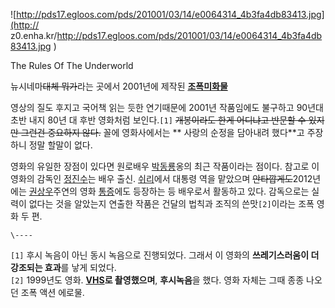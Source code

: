 ![http://pds17.egloos.com/pds/201001/03/14/e0064314_4b3fa4db83413.jpg](http://
z0.enha.kr/http://pds17.egloos.com/pds/201001/03/14/e0064314_4b3fa4db83413.jpg
)

The Rules Of The Underworld  

뉴시네마<del>대체 뭐가</del>라는 곳에서 2001년에 제작된
**[조폭미화물](%EC%A1%B0%ED%8F%AD%EB%AF%B8%ED%99%94%EB%AC%BC.md)**

영상의 질도 후지고 국어책 읽는 듯한 연기때문에 2001년 작품임에도 불구하고 90년대 초반 내지 80년 대 후반 영화처럼 보인다.`[1]`
<del>개봉이라도 한게 어디냐고 반문할 수 있지만 그런건 중요하지 않다.</del> 꼴에 영화사에서는 ** 사랑의 순정을 담아내려
했다**고 주장하니 정말 할말이 없다.

영화의 유일한 장점이 있다면 원로배우 [박동룡](http://gerecter.egloos.com/3825648)옹의 최근 작품이라는 점이다.
참고로 이 영화의 감독인 [정진수](%EC%A0%95%EC%A7%84%EC%88%98.md)는 배우 출신.
[쉬리](%EC%89%AC%EB%A6%AC.md)에서 대통령 역을 맡았으며 <del>안타깝게도</del>2012년에는
[권상우](%EA%B6%8C%EC%83%81%EC%9A%B0.md)주연의 영화
[통증](%ED%86%B5%EC%A6%9D.md)에도 등장하는 등 배우로서 활동하고 있다. 감독으로는 실력이 없다는 것을 알았는지
연출한 작품은 건달의 법칙과 조직의 쓴맛`[2]`이라는 조폭 영화 두 편.

`\----`

`[1]` 후시 녹음이 아닌 동시 녹음으로 진행되었다. 그래서 이 영화의 **쓰레기스러움이 더 강조되는 효과**를 낳게 되었다.  
`[2]` 1999년도 영화. **[VHS](VHS.md)로 촬영했으며**, **후시녹음**을 했다. 영화 자체는 그때 종종 나오던
조폭 액션 에로물.

